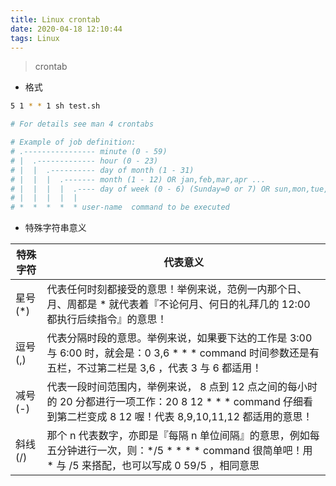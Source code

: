 ```yaml
---
title: Linux crontab
date: 2020-04-18 12:10:44
tags: Linux
---
```


> crontab

<!-- more -->


- 格式

```sh
5 1 * * 1 sh test.sh

# For details see man 4 crontabs

# Example of job definition:
# .---------------- minute (0 - 59)
# |  .------------- hour (0 - 23)
# |  |  .---------- day of month (1 - 31)
# |  |  |  .------- month (1 - 12) OR jan,feb,mar,apr ...
# |  |  |  |  .---- day of week (0 - 6) (Sunday=0 or 7) OR sun,mon,tue,wed,thu,fri,sat
# |  |  |  |  |
# *  *  *  *  * user-name  command to be executed

```


- 特殊字符串意义

特殊字符|代表意义
-|-
星号(*)|代表任何时刻都接受的意思！举例来说，范例一内那个日、月、周都是 * 就代表着『不论何月、何日的礼拜几的 12:00 都执行后续指令』的意思！
逗号(,) | 代表分隔时段的意思。举例来说，如果要下达的工作是 3:00 与 6:00 时，就会是：0 3,6 * * * command 时间参数还是有五栏，不过第二栏是 3,6 ，代表 3 与 6 都适用！
减号(-)|代表一段时间范围内，举例来说， 8 点到 12 点之间的每小时的 20 分都进行一项工作：20 8 12 * * * command 仔细看到第二栏变成 8 12 喔！代表 8,9,10,11,12 都适用的意思！
斜线(/)|那个 n 代表数字，亦即是『每隔 n 单位间隔』的意思，例如每五分钟进行一次，则：\*/5 * * * * command 很简单吧！用 * 与 /5 来搭配，也可以写成 0 59/5 ，相同意思
